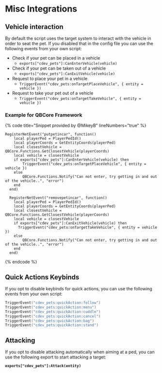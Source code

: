 # Misc Integrations

## Vehicle interaction

By default the script uses the target system to interact with the vehicle in order to seat the pet. If you disabled that in the config file you can use the following events from your own script:

* Check if your pet can be placed in a vehicle
  * `exports["cdev_pets"]:CanEnterVehicle(vehicle)`
* Check if your pet can be taken out of a vehicle
  * `exports["cdev_pets"]:CanExitVehicle(vehicle)`&#x20;
* Request to place your pet in a vehicle
  * `TriggerEvent("cdev_pets:onTargetPlaceVehicle", { entity = vehicle })`&#x20;
* &#x20;Request to take your pet out of a vehicle
  * `TriggerEvent("cdev_pets:onTargetTakeVehicle", { entity = vehicle })`&#x20;

### Example for QBCore Framework

{% code title="Snippet provided by @MikeyB" lineNumbers="true" %}
```etlua
RegisterNetEvent("putpetincar", function()
    local playerPed = PlayerPedId()
    local playerCoords = GetEntityCoords(playerPed)
    local closestVehicle = QBCore.Functions.GetClosestVehicle(playerCoords)
    local vehicle = closestVehicle
    if exports["cdev_pets"]:CanEnterVehicle(vehicle) then
        TriggerEvent("cdev_pets:onTargetPlaceVehicle", { entity = vehicle })
    else
        QBCore.Functions.Notify("Can not enter, try getting in and out of the vehicle..", "error")
    end
  end)
  
  RegisterNetEvent("removepetincar", function()
    local playerPed = PlayerPedId()
    local playerCoords = GetEntityCoords(playerPed)
    local closestVehicle = QBCore.Functions.GetClosestVehicle(playerCoords)
    local vehicle = closestVehicle
    if exports["cdev_pets"]:CanExitVehicle(vehicle) then
      TriggerEvent("cdev_pets:onTargetTakeVehicle", { entity = vehicle })
    else
        QBCore.Functions.Notify("Can not enter, try getting in and out of the vehicle..", "error")
    end
  end)
```
{% endcode %}

## Quick Actions Keybinds

If you opt to disable keybinds for quick actions, you can use the following events from your own script:

```lua
TriggerEvent("cdev_pets:quickAction:follow")
TriggerEvent("cdev_pets:quickAction:menu")
TriggerEvent("cdev_pets:quickAction:cuddle")
TriggerEvent("cdev_pets:quickAction:cancel")
TriggerEvent("cdev_pets:quickAction:bag")
TriggerEvent("cdev_pets:quickAction:stand")
```

## Attacking

If you opt to disable attacking automatically when aiming at a ped, you can use the following export to start attacking a target:

<pre class="language-lua"><code class="lang-lua"><strong>exports["cdev_pets"]:Attack(entity)
</strong></code></pre>
